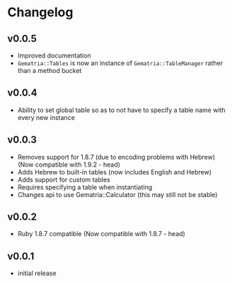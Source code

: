# Changelog

## v0.0.5

* Improved documentation
* `Gematria::Tables` is now an instance of `Gematria::TableManager` rather than a method bucket

## v0.0.4

* Ability to set global table so as to not have to specify a table name with every new instance

## v0.0.3

* Removes support for 1.8.7 (due to encoding problems with Hebrew) (Now compatible with 1.9.2 - head)
* Adds Hebrew to built-in tables (now includes English and Hebrew)
* Adds support for custom tables
* Requires specifying a table when instantiating
* Changes api to use Gematria::Calculator (this may still not be stable)

## v0.0.2

* Ruby 1.8.7 compatible (Now compatible with 1.8.7 - head)

## v0.0.1

* initial release